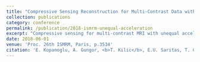 ```yaml
---
title: "Compressive Sensing Reconstruction for Multi-Contrast Data with Unequal Acceleration Rates"
collection: publications
category: conference
permalink: /publication/2018-ismrm-unequal-acceleration
excerpt: "Compressive sensing for multi-contrast MRI with unequal acceleration rates."
date: 2018-06-01
venue: 'Proc. 26th ISMRM, Paris, p.3534'
citation: 'E. Kopanoglu, A. Gungor, <b>T. Kilic</b>, E.U. Saritas, T. Cukur, H.E. Guven. "Compressive Sensing Reconstruction for Multi-Contrast Data with Unequal Acceleration Rates." <i>Proc. 26th ISMRM</i>, Paris, p.3534, June 2018.'
---
```

